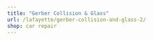 ```yaml
---
title: "Gerber Collision & Glass"
url: /lafayette/gerber-collision-and-glass-2/
shop: car repair
---
```

